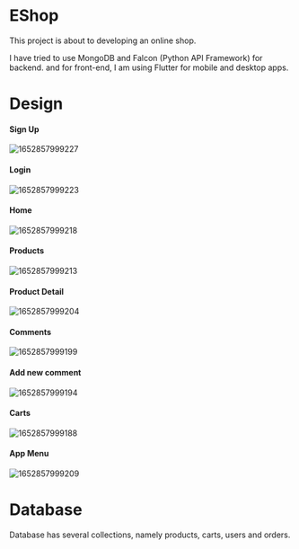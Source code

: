 # EShop
This project is about to developing an online shop.

I have tried to use MongoDB and Falcon (Python API Framework) for backend.
and for front-end, I am using Flutter for mobile and desktop apps.

# Design
<h4>Sign Up</h4>

![1652857999227](https://user-images.githubusercontent.com/58491712/168981382-01642c18-c11a-4156-94d8-cff0581a6c4a.jpg)

<h4>Login</h4>

![1652857999223](https://user-images.githubusercontent.com/58491712/168982987-ff7c1d72-c45e-439d-aedb-128c232c76fc.jpg)

<h4>Home</h4>

![1652857999218](https://user-images.githubusercontent.com/58491712/168982964-814a9394-70f0-4af8-a629-c163e0137690.jpg)

<h4>Products</h4>

![1652857999213](https://user-images.githubusercontent.com/58491712/168982946-1286ab24-95c8-4669-a7af-06c2a1abd539.jpg)

<h4>Product Detail</h4>

![1652857999204](https://user-images.githubusercontent.com/58491712/168982902-9a4b6ddb-4b32-4bea-957a-a7e974824f54.jpg)

<h4>Comments</h4>

![1652857999199](https://user-images.githubusercontent.com/58491712/168982886-7a329e6d-d4e6-452c-94e7-f9551bd34e76.jpg)

<h4>Add new comment</h4>

![1652857999194](https://user-images.githubusercontent.com/58491712/168982875-41b22de1-120e-41b5-87ca-7572055e3dcf.jpg)

<h4>Carts</h4>

![1652857999188](https://user-images.githubusercontent.com/58491712/168982850-08334272-c78e-4b21-9753-2f00856f1bd9.jpg)







<h4>App Menu</h4>

![1652857999209](https://user-images.githubusercontent.com/58491712/168982911-72423d0f-5574-4074-9be1-3d2442a6d95f.jpg)








# Database
Database has several collections, namely products, carts, users and orders.


